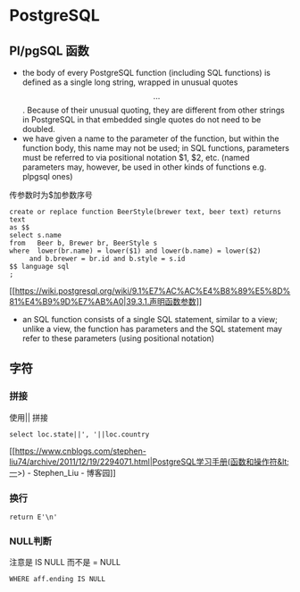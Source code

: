 # PostgreSQL

## Pl/pgSQL 函数

  * the body of every PostgreSQL function (including SQL functions) is defined as a single long string, wrapped in unusual quotes $$ ... $$. Because of their unusual quoting, they are different from other strings in PostgreSQL in that embedded single quotes do not need to be doubled.
  * we have given a name to the parameter of the function, but within the function body, this name may not be used; in SQL functions, parameters must be referred to via positional notation $1, $2, etc. (named parameters may, however, be used in other kinds of functions e.g. plpgsql ones)

传参数时为$加参数序号
```
create or replace function BeerStyle(brewer text, beer text) returns text
as $$
select s.name
from   Beer b, Brewer br, BeerStyle s
where  lower(br.name) = lower($1) and lower(b.name) = lower($2)
	 and b.brewer = br.id and b.style = s.id
$$ language sql
;
```
[[https://wiki.postgresql.org/wiki/9.1%E7%AC%AC%E4%B8%89%E5%8D%81%E4%B9%9D%E7%AB%A0|39.3.1.声明函数参数]]

  * an SQL function consists of a single SQL statement, similar to a view; unlike a view, the function has parameters and the SQL statement may refer to these parameters (using positional notation)

## 字符

### 拼接
使用|| 拼接

```
select loc.state||', '||loc.country
```
[[https://www.cnblogs.com/stephen-liu74/archive/2011/12/19/2294071.html|PostgreSQL学习手册(函数和操作符&lt;一&gt;) - Stephen_Liu - 博客园]]

### 换行

```
return E'\n'
```

### NULL判断

注意是 IS NULL 而不是 = NULL

```
WHERE aff.ending IS NULL
```